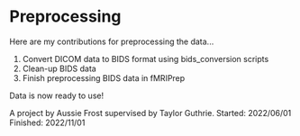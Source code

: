 # Preprocessing

Here are my contributions for preprocessing the data...

1. Convert DICOM data to BIDS format using bids_conversion scripts
2. Clean-up BIDS data
3. Finish preprocessing BIDS data in fMRIPrep

Data is now ready to use!

A project by Aussie Frost supervised by Taylor Guthrie.
Started: 2022/06/01
Finished: 2022/11/01
